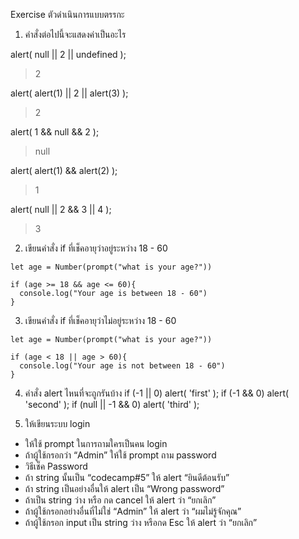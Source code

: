 Exercise ตัวดำเนินการแบบตรรกะ
1. คำสั่งต่อไปนี้จะแสดงค่าเป็นอะไร

alert( null || 2 || undefined );
> 2

alert( alert(1) || 2 || alert(3) );
> 2

alert( 1 && null && 2 );
> null

alert( alert(1) && alert(2) );
> 1

alert( null || 2 && 3 || 4 );
> 3

2. เขียนคำสั่ง if ที่เช็คอายุว่าอยู่ระหว่าง 18 - 60
```
let age = Number(prompt("what is your age?"))

if (age >= 18 && age <= 60){
  console.log("Your age is between 18 - 60")
}
```

3. เขียนคำสั่ง if ที่เช็คอายุว่าไม่อยู่ระหว่าง 18 - 60
```
let age = Number(prompt("what is your age?"))

if (age < 18 || age > 60){
  console.log("Your age is not between 18 - 60")
}
```

4. คำสั่ง alert ไหนที่จะถูกรันบ้าง
if (-1 || 0) alert( 'first' );
if (-1 && 0) alert( 'second' );
if (null || -1 && 0) alert( 'third' );

5. ให้เขียนระบบ login
- ให้ใช้ prompt ในการถามใครเป็นคน login
- ถ้าผู้ใช้กรอกว่า “Admin” ให้ใช้ prompt ถาม password
- วิธีเช็ค Password
- ถ้า string นั้นเป็น “codecamp#5” ให้ alert “ยินดีต้อนรับ”
- ถ้า string เป็นอย่างอื่นให้ alert เป็น “Wrong password”
- ถ้าเป็น string ว่าง หรือ กด cancel ให้ alert ว่า “ยกเลิก”
- ถ้าผู้ใช้กรอกอย่างอื่นที่ไม่ใช่ “Admin” ให้ alert ว่า “ผมไม่รู้จักคุณ”
- ถ้าผู้ใช้กรอก input เป็น string ว่าง หรือกด Esc ให้ alert ว่า “ยกเลิก”

